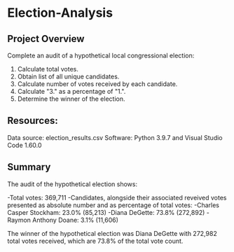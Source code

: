 # Election-Analysis

## Project Overview

Complete an audit of a hypothetical local congressional election:

1. Calculate total votes.
2. Obtain list of all unique candidates.
3. Calculate number of votes received by each candidate.
4. Calculate "3." as a percentage of "1.".
5. Determine the winner of the election.

## Resources:

Data source: election_results.csv
Software: Python 3.9.7 and Visual Studio Code 1.60.0

## Summary

The audit of the hypothetical election shows:

-Total votes: 369,711
-Candidates, alongside their associated reveived votes presented as absolute number and as percentage of total votes:
   -Charles Casper Stockham: 23.0% (85,213)
   -Diana DeGette: 73.8% (272,892)
   -Raymon Anthony Doane: 3.1% (11,606)

The winner of the hypothetical election was Diana DeGette with 272,982 total votes received, which are 73.8% of the total vote count.



